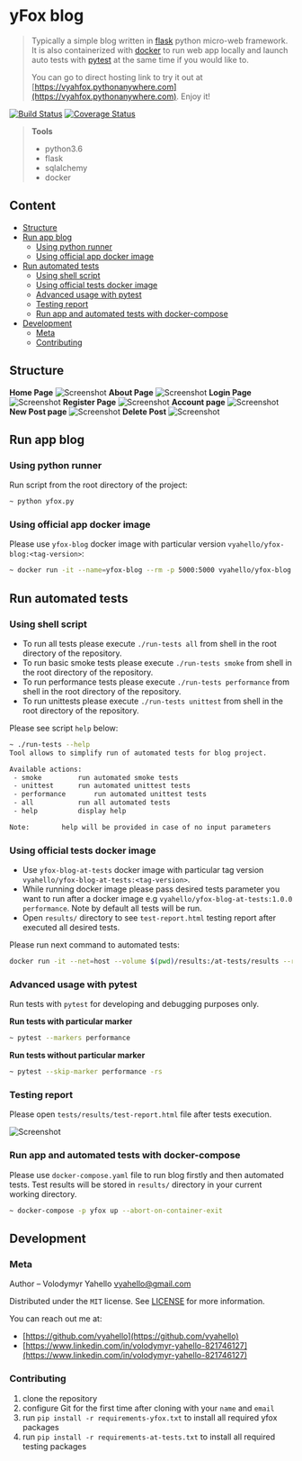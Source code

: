 # yFox blog
> Typically a simple blog written in [flask](http://flask.palletsprojects.com/en/1.1.x) python micro-web framework. 
> It is also containerized with [docker](https://www.docker.com) to run web app locally and launch auto tests with [pytest](https://docs.pytest.org/en/latest) at the same time if you would like to. 
>
> You can go to direct hosting link to try it out at [https://vyahfox.pythonanywhere.com](https://vyahfox.pythonanywhere.com). Enjoy it!

[![Build Status](https://travis-ci.org/vyahello/personal-blog.svg?branch=master)](https://travis-ci.org/vyahello/personal-blog)
[![Coverage Status](https://coveralls.io/repos/github/vyahello/personal-blog/badge.svg?branch=master)](https://coveralls.io/github/vyahello/personal-blogbranch=master)

> **Tools**
> - python3.6
> - flask
> - sqlalchemy
> - docker

## Content
- [Structure](#structure)
- [Run app blog](#run-app-blog)
  - [Using python runner](#using-python-runner)
  - [Using official app docker image](#using-official-app-docker-image)
- [Run automated tests](#run-automated-tests)
  - [Using shell script](#using-shell-script)
  - [Using official tests docker image](#using-official-tests-docker-image)
  - [Advanced usage with pytest](#advanced-usage-with-pytest)
  - [Testing report](#testing-report)
  - [Run app and automated tests with docker-compose](#run-app-and-automated-tests-with-docker-compose)
- [Development](#development)
  - [Meta](#meta)
  - [Contributing](#contributing)

## Structure
**Home Page**
![Screenshot](images/home.png)
**About Page**
![Screenshot](images/about.png)
**Login Page**
![Screenshot](images/login.png)
**Register Page**
![Screenshot](images/register.png)
**Account page**
![Screenshot](images/account.png)
**New Post page**
![Screenshot](images/new_post.png)
**Delete Post**
![Screenshot](images/delete_post.png)

## Run app blog
### Using python runner
Run script from the root directory of the project:
```bash
~ python yfox.py
```

### Using official app docker image
Please use `yfox-blog` docker image with particular version `vyahello/yfox-blog:<tag-version>`:
```bash
~ docker run -it --name=yfox-blog --rm -p 5000:5000 vyahello/yfox-blog:1.2.0
```

## Run automated tests
### Using shell script
- To run all tests please execute `./run-tests all` from shell in the root directory of the repository.
- To run basic smoke tests please execute `./run-tests smoke` from shell in the root directory of the repository.
- To run performance tests please execute `./run-tests performance` from shell in the root directory of the repository.
- To run unittests please execute `./run-tests unittest` from shell in the root directory of the repository.

Please see script `help` below:
```bash
~ ./run-tests --help
Tool allows to simplify run of automated tests for blog project.

Available actions:
 - smoke		 run automated smoke tests
 - unittest		 run automated unittest tests
 - performance		 run automated unittest tests
 - all			 run all automated tests
 - help			 display help

Note:		 help will be provided in case of no input parameters
```

### Using official tests docker image
- Use `yfox-blog-at-tests` docker image with particular tag version `vyahello/yfox-blog-at-tests:<tag-version>`.
- While running docker image please pass desired tests parameter you want to run after a docker image e.g `vyahello/yfox-blog-at-tests:1.0.0 performance`. Note by default all tests will be run.
- Open `results/` directory to see `test-report.html` testing report after executed all desired tests.

Please run next command to automated tests:
```bash
docker run -it --net=host --volume $(pwd)/results:/at-tests/results --rm --name=yfox-blog-at-tests vyahello/yfox-blog-at-tests:1.2.0
```

### Advanced usage with pytest
Run tests with `pytest` for developing and debugging purposes only.

**Run tests with particular marker**
```bash
~ pytest --markers performance                                                                                                                                               
``` 

**Run tests without particular marker**
```bash
~ pytest --skip-marker performance -rs                                                                                                                                                   
``` 

### Testing report
Please open `tests/results/test-report.html` file after tests execution.

![Screenshot](images/test-report.png)

### Run app and automated tests with docker-compose
Please use `docker-compose.yaml` file to run blog firstly and then automated tests.
Test results will be stored in `results/` directory in your current working directory.
```bash
~ docker-compose -p yfox up --abort-on-container-exit
```

## Development
### Meta
Author – Volodymyr Yahello vyahello@gmail.com

Distributed under the `MIT` license. See [LICENSE](LICENSE.md) for more information.

You can reach out me at:
* [https://github.com/vyahello](https://github.com/vyahello)
* [https://www.linkedin.com/in/volodymyr-yahello-821746127](https://www.linkedin.com/in/volodymyr-yahello-821746127)

### Contributing
1. clone the repository
2. configure Git for the first time after cloning with your `name` and `email`
3. run `pip install -r requirements-yfox.txt` to install all required yfox packages
4. run `pip install -r requirements-at-tests.txt` to install all required testing packages